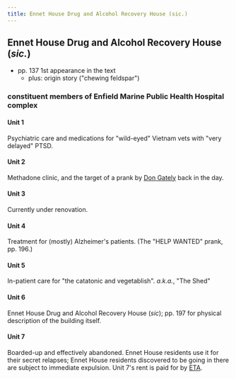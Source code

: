 ```yaml
---
title: Ennet House Drug and Alcohol Recovery House (sic.)
---
```


Ennet House Drug and Alcohol Recovery House (*sic.*)
----------------------------------------------------

* pp. 137 1st appearance in the text
  * plus: origin story ("chewing feldspar")

<h3>constituent members of Enfield Marine Public Health Hospital complex</h3>

<h4>Unit 1</h4>

Psychiatric care and medications for "wild-eyed" Vietnam vets with "very
delayed" PTSD.

<h4>Unit 2</h4>

Methadone clinic, and the target of a prank by [Don Gately](/infinite-notes/characters/Don_Gately)
back in the day.

<h4>Unit 3</h4>

Currently under renovation.

<h4>Unit 4</h4>

Treatment for (mostly) Alzheimer's patients. (The "HELP WANTED" prank, pp. 196.)

<h4>Unit 5</h4>

In-patient care for "the catatonic and vegetablish". *a.k.a.*, "The Shed"

<h4>Unit 6</h4>

Ennet House Drug and Alcohol Recovery House (*sic*); pp. 197 for physical
description of the building itself.

<h4>Unit 7</h4>

Boarded-up and effectively abandoned. Ennet House residents use it for their
secret relapses; Ennet House residents discovered to be going in there are
subject to immediate expulsion. Unit 7's rent is paid for by [ETA](/infinite-notes/places/ETA).
